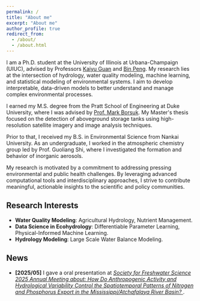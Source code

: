 ```yaml
---
permalink: /
title: "About me"
excerpt: "About me"
author_profile: true
redirect_from: 
  - /about/
  - /about.html
---
```


I am a Ph.D. student at the University of Illinois at Urbana-Champaign (UIUC), advised by Professors [Kaiyu Guan](http://faculty.nres.illinois.edu/~kaiyuguan/) and [Bin Peng](https://pengbinpeluo.github.io/). My research lies at the intersection of hydrology, water quality modeling, machine learning, and statistical modeling of environmental systems. I aim to develop interpretable, data-driven models to better understand and manage complex environmental processes.

I earned my M.S. degree from the Pratt School of Engineering at Duke University, where I was advised by [Prof. Mark Borsuk](https://cee.duke.edu/people/mark-borsuk/). My Master's thesis focused on the detection of aboveground storage tanks using high-resolution satellite imagery and image analysis techniques.

Prior to that, I received my B.S. in Environmental Science from Nankai University. As an undergraduate, I worked in the atmospheric chemistry group led by Prof. Guoliang Shi, where I investigated the formation and behavior of inorganic aerosols. 

My research is motivated by a commitment to addressing pressing environmental and public health challenges. By leveraging advanced computational tools and interdisciplinary approaches, I strive to contribute meaningful, actionable insights to the scientific and policy communities. 

## Research Interests

<ul>
  <li><strong>Water Quality Modeling</strong>: Agricultural Hydrology, Nutrient Management.</li>
  <li><strong>Data Science in Ecohydrology</strong>: Differentiable Parameter Learning, Physical-Informed Machine Learning.</li>
  <li><strong>Hydrology Modeling</strong>: Large Scale Water Balance Modeling.</li>
</ul>

## News

<ul>
  <li><strong>[2025/05]</strong> I gave a oral presentation at <em><a href="https://freshwater-science.org/annual-meeting">Society for Freshwater Science 2025 Annual Meeting about: How Do Anthropogenic Activity and Hydrological Variability Control the Spatiotemporal Patterns of Nitrogen and Phosphorus Export in the Mississippi/Atchafalaya River Basin? </a></em>.</li>
</ul>

<script type='text/javascript' id='clustrmaps' src='//cdn.clustrmaps.com/map_v2.js?cl=ffffff&w=200&t=n&d=RjW0GkMBQkg9kO1GoIg4QcRy4ohJUskpuL6ePY2OalM&co=2d78ad&cmo=3acc3a&cmn=ff5353&ct=ffffff'></script>
